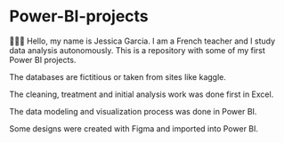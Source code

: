 # Power-BI-projects

🙍🏾‍♀️ Hello, my name is Jessica Garcia. I am a French teacher and I study data analysis autonomously.
This is a repository with some of my first Power BI projects.

The databases are fictitious or taken from sites like kaggle.

The cleaning, treatment and initial analysis work was done first in Excel.

The data modeling and visualization process was done in Power BI.

Some designs were created with Figma and imported into Power BI.
